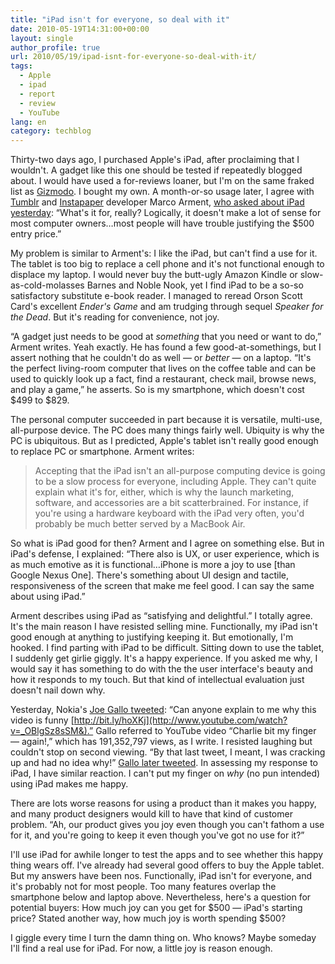 ```yaml
---
title: "iPad isn't for everyone, so deal with it"
date: 2010-05-19T14:31:00+00:00
layout: single
author_profile: true
url: 2010/05/19/ipad-isnt-for-everyone-so-deal-with-it/
tags:
  - Apple
  - ipad
  - report
  - review
  - YouTube
lang: en
category: techblog
---
```

Thirty-two days ago, I purchased Apple's iPad, after proclaiming that I wouldn't. A gadget like this one should be tested if repeatedly blogged about. I would have used a for-reviews loaner, but I'm on the same fraked list as [Gizmodo](http://www.gizmodo.com/). I bought my own. A month-or-so usage later, I agree with [Tumblr](http://tumblr.com/) and [Instapaper](http://www.instapaper.com/) developer Marco Arment, [who asked about iPad yesterday](http://www.marco.org/608396721): “What's it for, really? Logically, it doesn't make a lot of sense for most computer owners…most people will have trouble justifying the $500 entry price.” 

My problem is similar to Arment's: I like the iPad, but can't find a use for it. The tablet is too big to replace a cell phone and it's not functional enough to displace my laptop. I would never buy the butt-ugly Amazon Kindle or slow-as-cold-molasses Barnes and Noble Nook, yet I find iPad to be a so-so satisfactory substitute e-book reader. I managed to reread Orson Scott Card's excellent _Ender's Game_ and am trudging through sequel _Speaker for the Dead_. But it's reading for convenience, not joy. 

“A gadget just needs to be good at _something_ that you need or want to do,” Arment writes. Yeah exactly. He has found a few good-at-somethings, but I assert nothing that he couldn't do as well — or _better_ — on a laptop. “It's the perfect living-room computer that lives on the coffee table and can be used to quickly look up a fact, find a restaurant, check mail, browse news, and play a game,” he asserts. So is my smartphone, which doesn't cost $499 to $829. 

The personal computer succeeded in part because it is versatile, multi-use, all-purpose device. The PC does many things fairly well. Ubiquity is why the PC is ubiquitous. But as I predicted, Apple's tablet isn't really good enough to replace PC or smartphone. Arment writes: 

> Accepting that the iPad isn't an all-purpose computing device is going to be a slow process for everyone, including Apple. They can't quite explain what it's for, either, which is why the launch marketing, software, and accessories are a bit scatterbrained. For instance, if you're using a hardware keyboard with the iPad very often, you'd probably be much better served by a MacBook Air.

So what is iPad good for then? Arment and I agree on something else. But in iPad's defense, I explained: “There also is UX, or user experience, which is as much emotive as it is functional…iPhone is more a joy to use [than Google Nexus One]. There's something about UI design and tactile, responsiveness of the screen that make me feel good. I can say the same about using iPad.” 

Arment describes using iPad as “satisfying and delightful.” I totally agree. It's the main reason I have resisted selling mine. Functionally, my iPad isn't good enough at anything to justifying keeping it. But emotionally, I'm hooked. I find parting with iPad to be difficult. Sitting down to use the tablet, I suddenly get girlie giggly. It's a happy experience. If you asked me why, I would say it has something to do with the the user interface's beauty and how it responds to my touch. But that kind of intellectual evaluation just doesn't nail down why. 

Yesterday, Nokia's [Joe Gallo tweeted](https://twitter.com/JGallo02/status/14177997125): “Can anyone explain to me why this video is funny [http://bit.ly/hoXKj](http://www.youtube.com/watch?v=_OBlgSz8sSM&).” Gallo referred to YouTube video “Charlie bit my finger — again!,” which has 191,352,797 views, as I write. I resisted laughing but couldn't stop on second viewing. “By that last tweet, I meant, I was cracking up and had no idea why!” [Gallo later tweeted](https://twitter.com/JGallo02/status/14178019830). In assessing my response to iPad, I have similar reaction. I can't put my finger on _why_ (no pun intended) using iPad makes me happy. 

There are lots worse reasons for using a product than it makes you happy, and many product designers would kill to have that kind of customer problem. “Ah, our product gives you joy even though you can't fathom a use for it, and you're going to keep it even though you've got no use for it?” 

I'll use iPad for awhile longer to test the apps and to see whether this happy thing wears off. I've already had several good offers to buy the Apple tablet. But my answers have been nos. Functionally, iPad isn't for everyone, and it's probably not for most people. Too many features overlap the smartphone below and laptop above. Nevertheless, here's a question for potential buyers: How much joy can you get for $500 — iPad's starting price? Stated another way, how much joy is worth spending $500? 

I giggle every time I turn the damn thing on. Who knows? Maybe someday I'll find a real use for iPad. For now, a little joy is reason enough.